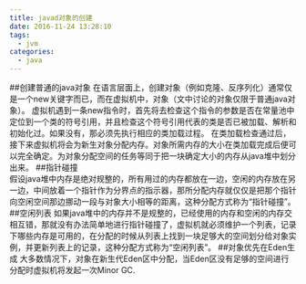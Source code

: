 ```yaml
---
title: javad对象的创建
date: 2016-11-24 13:28:10
tags:
  - jvm
categories: 
  - java
---
```



##创建普通的java对象 
在语言层面上，创建对象（例如克隆、反序列化）通常仅是一个new关键字而已，而在虚拟机中，对象（文中讨论的对象仅限于普通java对象）。
虚拟机遇到一条new指令时，首先将去检查这个指令的参数是否在常量池中定位到一个类的符号引用，并且检查这个符号引用代表的类是否已被加载、解析和初始化过。如果没有，那必须先执行相应的类加载过程。
在类加载检查通过后，接下来虚拟机将会为新生对象分配内存。对象所需内存的大小在类加载完成后便可以完全确定。为对象分配空间的任务等同于把一块确定大小的内存从java堆中划分出来。
##指针碰撞    
假设java堆中内存是绝对规整的，所有用过的内存都放在一边，空闲的内存放在另一边，中间放着一个指针作为分界点的指示器，那所分配内存就仅仅是把那个指针向空闲空间那边挪动一段与对象大小相等的距离，这种分配方式称为“指针碰撞”。
##空闲列表
如果java堆中的内存并不是规整的，已经使用的内存和空闲的内存交相互错，那就没有办法简单地进行指针碰撞了，虚拟机就必须维护一个列表，记录下哪些内存是可用的，在分配的时候从列表上找到一块足够大的空间划分给对象实例，并更新列表上的记录，这种分配方式称为“空闲列表”。
##对象优先在Eden生成
大多数情况下，对象在新生代Eden区中分配，当Eden区没有足够的空间进行分配时虚拟机将发起一次Minor GC.